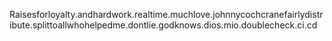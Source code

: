 Raisesforloyalty.andhardwork.realtime.muchlove.johnnycochcranefairlydistribute.splittoallwhohelpedme.dontlie.godknows.dios.mio.doublecheck.ci.cd
